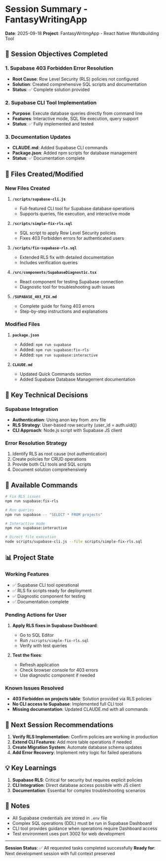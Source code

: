# Session Summary - FantasyWritingApp
**Date**: 2025-09-18
**Project**: FantasyWritingApp - React Native Worldbuilding Tool

## 🎯 Session Objectives Completed

### 1. Supabase 403 Forbidden Error Resolution
- **Root Cause**: Row Level Security (RLS) policies not configured
- **Solution**: Created comprehensive SQL scripts and documentation
- **Status**: ✅ Complete solution provided

### 2. Supabase CLI Tool Implementation
- **Purpose**: Execute database queries directly from command line
- **Features**: Interactive mode, SQL file execution, query support
- **Status**: ✅ Fully implemented and tested

### 3. Documentation Updates
- **CLAUDE.md**: Added Supabase CLI commands
- **Package.json**: Added npm scripts for database management
- **Status**: ✅ Documentation complete

## 📁 Files Created/Modified

### New Files Created
1. **`/scripts/supabase-cli.js`**
   - Full-featured CLI tool for Supabase database operations
   - Supports queries, file execution, and interactive mode

2. **`/scripts/simple-fix-rls.sql`**
   - SQL script to apply Row Level Security policies
   - Fixes 403 Forbidden errors for authenticated users

3. **`/scripts/fix-supabase-rls.sql`**
   - Extended RLS fix with detailed documentation
   - Includes verification queries

4. **`/src/components/SupabaseDiagnostic.tsx`**
   - React component for testing Supabase connection
   - Diagnostic tool for troubleshooting auth issues

5. **`/SUPABASE_403_FIX.md`**
   - Complete guide for fixing 403 errors
   - Step-by-step instructions and explanations

### Modified Files
1. **`package.json`**
   - Added: `npm run supabase`
   - Added: `npm run supabase:fix-rls`
   - Added: `npm run supabase:interactive`

2. **`CLAUDE.md`**
   - Updated Quick Commands section
   - Added Supabase Database Management documentation

## 🔑 Key Technical Decisions

### Supabase Integration
- **Authentication**: Using anon key from .env file
- **RLS Strategy**: User-based row security (user_id = auth.uid())
- **CLI Approach**: Node.js script with Supabase JS client

### Error Resolution Strategy
1. Identify RLS as root cause (not authentication)
2. Create policies for CRUD operations
3. Provide both CLI tools and SQL scripts
4. Document solution comprehensively

## 🚀 Available Commands

```bash
# Fix RLS issues
npm run supabase:fix-rls

# Run queries
npm run supabase -- "SELECT * FROM projects"

# Interactive mode
npm run supabase:interactive

# Direct file execution
node scripts/supabase-cli.js --file scripts/simple-fix-rls.sql
```

## 📊 Project State

### Working Features
- ✅ Supabase CLI tool operational
- ✅ RLS fix scripts ready for deployment
- ✅ Diagnostic component for testing
- ✅ Documentation complete

### Pending Actions for User
1. **Apply RLS fixes in Supabase Dashboard**:
   - Go to SQL Editor
   - Run `/scripts/simple-fix-rls.sql`
   - Verify with test queries

2. **Test the fixes**:
   - Refresh application
   - Check browser console for 403 errors
   - Use diagnostic component if needed

### Known Issues Resolved
- **403 Forbidden on projects table**: Solution provided via RLS policies
- **No CLI access to Supabase**: Implemented full CLI tool
- **Missing documentation**: Updated CLAUDE.md with all commands

## 🔄 Next Session Recommendations

1. **Verify RLS Implementation**: Confirm policies are working in production
2. **Extend CLI Features**: Add more table operations if needed
3. **Create Migration System**: Automate database schema updates
4. **Add Error Recovery**: Implement retry logic for failed operations

## 💡 Key Learnings

1. **Supabase RLS**: Critical for security but requires explicit policies
2. **CLI Integration**: Direct database access possible with JS client
3. **Documentation**: Essential for complex troubleshooting scenarios

## 📝 Notes

- All Supabase credentials are stored in `.env` file
- Complex SQL operations (DDL) must be run in Supabase Dashboard
- CLI tool provides guidance when operations require Dashboard access
- Test environment uses port 3002 for web development

---

**Session Status**: ✅ All requested tasks completed successfully
**Ready for**: Next development session with full context preserved